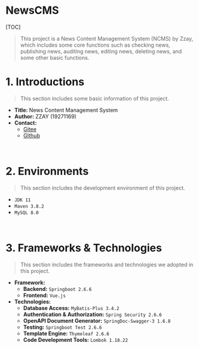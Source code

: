 # NewsCMS

[TOC]

>This project is a News Content Management System (NCMS) by Zzay, which includes some core functions such as checking news, publishing news, auditing news, editing news, deleting news, and some other basic functions.

# 1. Introductions

> This section includes some basic information of this project.

- **Title:** News Content Management System
- **Author:** ZZAY (19271169)
- **Contact:** 
  - [Gitee](https://gitee.com/zzay0132/NewsCMS)
  - [GIthub](https://github.com/zZay132-4ONE/NewsCMS)

<br>

# 2. Environments

> This section includes the development environment of this project.

- `JDK 11`
- `Maven 3.8.2`
- `MySQL 8.0`

<br>

# 3. Frameworks & Technologies

> This section includes the frameworks and technologies we adopted in this project.

- **Framework:**
  - **Backend:** `Springboot 2.6.6`
  - **Frontend:** `Vue.js`
- **Technologies:**
  - **Database Access:** `MyBatis-Plus 3.4.2`
  - **Authentication & Authorization:** `Spring Security 2.6.6`
  - **OpenAPI Document Generator:** `SpringDoc-Swagger-3 1.6.8`
  - **Testing:** `Springboot Test 2.6.6` 
  - **Template Engine:** `Thymeleaf 2.6.6`
  - **Code Development Tools:** `Lombok 1.18.22` 

<br>
